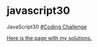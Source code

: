 # javascript30
JavaScript30 [#Coding Challenge](https://javascript30.com/)

[Here is the page with my solutions.](https://rbt15.github.io/javascript30/)
